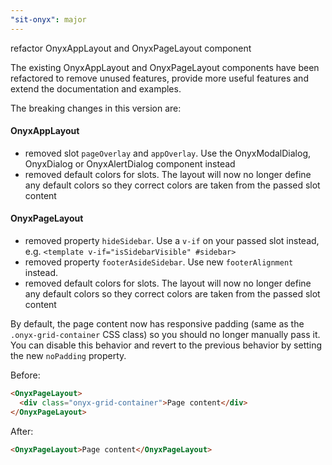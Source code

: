 ```yaml
---
"sit-onyx": major
---
```


refactor OnyxAppLayout and OnyxPageLayout component

The existing OnyxAppLayout and OnyxPageLayout components have been refactored to remove unused features, provide more useful features and extend the documentation and examples.

The breaking changes in this version are:

#### OnyxAppLayout

- removed slot `pageOverlay` and `appOverlay`. Use the OnyxModalDialog, OnyxDialog or OnyxAlertDialog component instead
- removed default colors for slots. The layout will now no longer define any default colors so they correct colors are taken from the passed slot content

#### OnyxPageLayout

- removed property `hideSidebar`. Use a `v-if` on your passed slot instead, e.g. `<template v-if="isSidebarVisible" #sidebar>`
- removed property `footerAsideSidebar`. Use new `footerAlignment` instead.
- removed default colors for slots. The layout will now no longer define any default colors so they correct colors are taken from the passed slot content

By default, the page content now has responsive padding (same as the `.onyx-grid-container` CSS class) so you should no longer manually pass it. You can disable this behavior and revert to the previous behavior by setting the new `noPadding` property.

Before:

```html
<OnyxPageLayout>
  <div class="onyx-grid-container">Page content</div>
</OnyxPageLayout>
```

After:

```html
<OnyxPageLayout>Page content</OnyxPageLayout>
```
